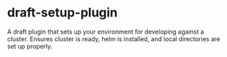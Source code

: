 # draft-setup-plugin
A draft plugin that sets up your environment for developing against a cluster. Ensures cluster is ready, helm is installed, and local directories are set up properly.

